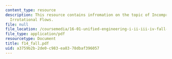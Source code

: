 ```yaml
---
content_type: resource
description: This resource contains infromation on the topic of Incompressible and
  Irrotational Flows.
file: null
file_location: /coursemedia/16-01-unified-engineering-i-ii-iii-iv-fall-2005-spring-2006/a3759b2b2de0c983ea8378dbaf396057_f14_fall.pdf
file_type: application/pdf
resourcetype: Document
title: f14_fall.pdf
uid: a3759b2b-2de0-c983-ea83-78dbaf396057
---
```


